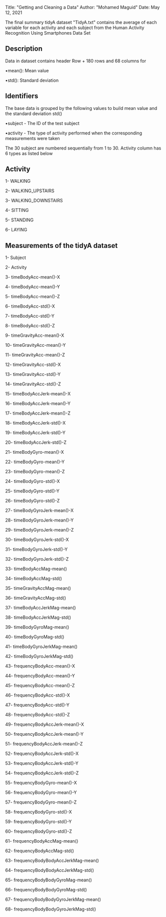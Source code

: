 
Title: "Getting and Cleaning a Data"
Author: "Mohamed Maguid"
Date: May 12, 2021


The final summary tidyA dataset "TidyA.txt" contains the average of each variable for each activity and each subject from the Human Activity Recognition Using Smartphones Data Set


Description
--------------
Data in dataset contains header Row + 180 rows and 68 columns for

•mean(): Mean value

•std(): Standard deviation



Identifiers
--------------
The base data is grouped by the following values to build mean value and the standard deviation std()

•subject - The ID of the test subject

•activity - The type of activity performed when the corresponding measurements were taken



The 30 subject are numbered sequentially from 1 to 30. Activity column has 6 types as listed below

Activity
-----------
1- WALKING

2- WALKING_UPSTAIRS

3- WALKING_DOWNSTAIRS

4- SITTING

5- STANDING

6- LAYING


Measurements of the tidyA dataset
------------------------------------
1- Subject

2- Activity

3- timeBodyAcc-mean()-X

4- timeBodyAcc-mean()-Y

5- timeBodyAcc-mean()-Z

6- timeBodyAcc-std()-X

7- timeBodyAcc-std()-Y

8- timeBodyAcc-std()-Z

9- timeGravityAcc-mean()-X

10- timeGravityAcc-mean()-Y

11- timeGravityAcc-mean()-Z

12- timeGravityAcc-std()-X

13- timeGravityAcc-std()-Y

14- timeGravityAcc-std()-Z

15- timeBodyAccJerk-mean()-X

16- timeBodyAccJerk-mean()-Y

17- timeBodyAccJerk-mean()-Z

18- timeBodyAccJerk-std()-X

19- timeBodyAccJerk-std()-Y

20- timeBodyAccJerk-std()-Z

21- timeBodyGyro-mean()-X

22- timeBodyGyro-mean()-Y

23- timeBodyGyro-mean()-Z

24- timeBodyGyro-std()-X

25- timeBodyGyro-std()-Y

26- timeBodyGyro-std()-Z

27- timeBodyGyroJerk-mean()-X

28- timeBodyGyroJerk-mean()-Y

29- timeBodyGyroJerk-mean()-Z

30- timeBodyGyroJerk-std()-X

31- timeBodyGyroJerk-std()-Y

32- timeBodyGyroJerk-std()-Z

33- timeBodyAccMag-mean()

34- timeBodyAccMag-std()

35- timeGravityAccMag-mean()

36- timeGravityAccMag-std()

37- timeBodyAccJerkMag-mean()

38- timeBodyAccJerkMag-std()

39- timeBodyGyroMag-mean()

40- timeBodyGyroMag-std()

41- timeBodyGyroJerkMag-mean()

42- timeBodyGyroJerkMag-std()

43- frequencyBodyAcc-mean()-X

44- frequencyBodyAcc-mean()-Y

45- frequencyBodyAcc-mean()-Z

46- frequencyBodyAcc-std()-X

47- frequencyBodyAcc-std()-Y

48- frequencyBodyAcc-std()-Z

49- frequencyBodyAccJerk-mean()-X

50- frequencyBodyAccJerk-mean()-Y

51- frequencyBodyAccJerk-mean()-Z

52- frequencyBodyAccJerk-std()-X

53- frequencyBodyAccJerk-std()-Y

54- frequencyBodyAccJerk-std()-Z

55- frequencyBodyGyro-mean()-X

56- frequencyBodyGyro-mean()-Y

57- frequencyBodyGyro-mean()-Z

58- frequencyBodyGyro-std()-X

59- frequencyBodyGyro-std()-Y

60- frequencyBodyGyro-std()-Z

61- frequencyBodyAccMag-mean()

62- frequencyBodyAccMag-std()

63- frequencyBodyBodyAccJerkMag-mean()

64- frequencyBodyBodyAccJerkMag-std()

65- frequencyBodyBodyGyroMag-mean()

66- frequencyBodyBodyGyroMag-std()

67- frequencyBodyBodyGyroJerkMag-mean()

68- frequencyBodyBodyGyroJerkMag-std()
